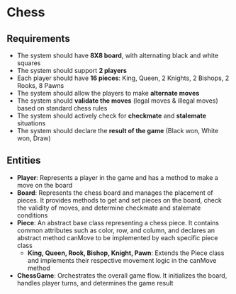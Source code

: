 # Chess

## Requirements
- The system should have **8X8 board**, with alternating black and white squares
- The system should support **2 players**
- Each player should have **16 pieces**: King, Queen, 2 Knights, 2 Bishops, 2 Rooks, 8 Pawns
- The system should allow the players to make **alternate moves**
- The system should **validate the moves** (legal moves & illegal moves) based on standard chess rules
- The system should actively check for **checkmate** and **stalemate** situations
- The system should declare the **result of the game** (Black won, White won, Draw)

## Entities
- **Player**: Represents a player in the game and has a method to make a move on the board
- **Board**: Represents the chess board and manages the placement of pieces. It provides methods to get and set pieces on the board, check the validity of moves, and determine checkmate and stalemate conditions
- **Piece**: An abstract base class representing a chess piece. It contains common attributes such as color, row, and column, and declares an abstract method canMove to be implemented by each specific piece class
  -  **King, Queen, Rook, Bishop, Knight, Pawn**: Extends the Piece class and implements their respective movement logic in the canMove method 
- **ChessGame**: Orchestrates the overall game flow. It initializes the board, handles player turns, and determines the game result
